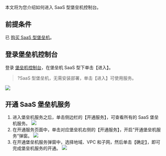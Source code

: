 
本文将为您介绍如何进入 SaaS 型堡垒机控制台。

## 前提条件
已 [购买 SaaS 型堡垒机](https://cloud.tencent.com/document/product/1025/55177)。

## 登录堡垒机控制台
登录 [堡垒机控制台](https://console.cloud.tencent.com/dsgc/bh)，在堡垒机 SaaS 型下单击【进入】。
>?SaaS 型堡垒机，无需安装部署，单击【进入】可使用服务。
>
![](https://main.qcloudimg.com/raw/4208abbac03b12cb208d7b8b346ae606.png)

## 开通 SaaS 堡垒机服务
1. 进入堡垒机服务之后，单击侧边栏的【开通服务】，可查看所有的 SaaS 堡垒机服务。
![](https://main.qcloudimg.com/raw/31c7b8f89961dd9d597084d29605f33f.jpg)
2. 在开通服务页面中，单击对应堡垒机右侧的【开通服务】，开启“开通堡垒机服务”弹窗。
![](https://main.qcloudimg.com/raw/1c9224d8c73783418bd2aeda4418ed14.jpg)
3. 在开通堡垒机服务弹窗中，选择地域、VPC 和子网，然后单击【确定】，即可完成堡垒机服务的开通。
![](https://main.qcloudimg.com/raw/99d6ef1b39a0e07be320e501e1a6adfa.jpg)
